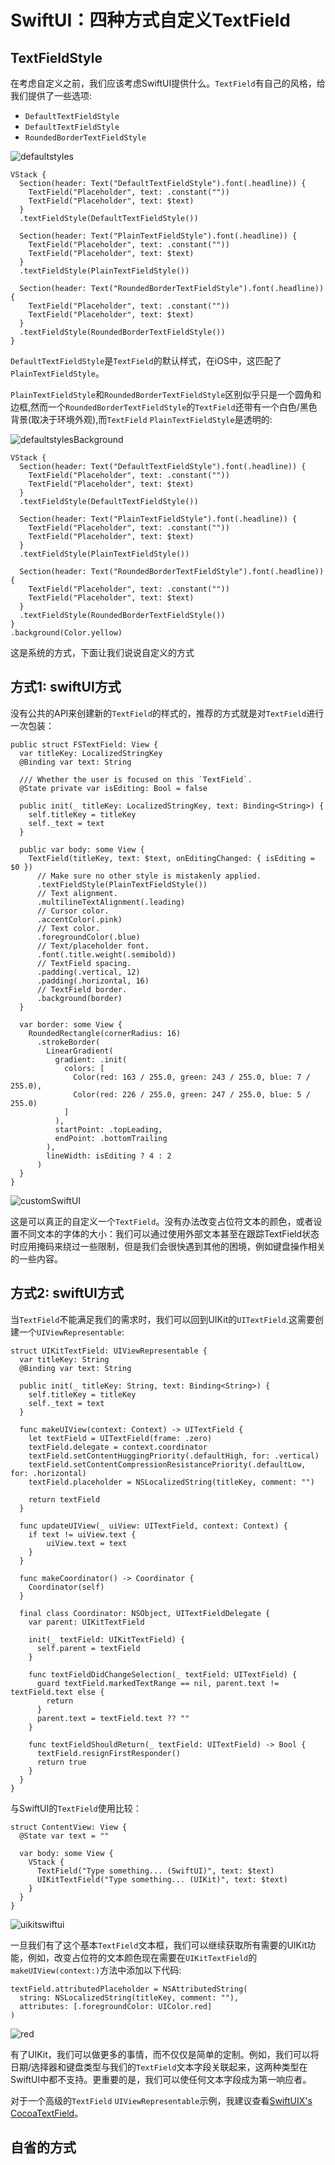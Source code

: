 # SwiftUI：四种方式自定义TextField

## TextFieldStyle
在考虑自定义之前，我们应该考虑SwiftUI提供什么。`TextField`有自己的风格，给我们提供了一些选项:

* `DefaultTextFieldStyle`
* `DefaultTextFieldStyle`
* `RoundedBorderTextFieldStyle`

![defaultstyles](./defaultstyles.png)

```
VStack {
  Section(header: Text("DefaultTextFieldStyle").font(.headline)) {
    TextField("Placeholder", text: .constant(""))
    TextField("Placeholder", text: $text)
  }
  .textFieldStyle(DefaultTextFieldStyle())

  Section(header: Text("PlainTextFieldStyle").font(.headline)) {
    TextField("Placeholder", text: .constant(""))
    TextField("Placeholder", text: $text)
  }
  .textFieldStyle(PlainTextFieldStyle())

  Section(header: Text("RoundedBorderTextFieldStyle").font(.headline)) {
    TextField("Placeholder", text: .constant(""))
    TextField("Placeholder", text: $text)
  }
  .textFieldStyle(RoundedBorderTextFieldStyle())
}
```
`DefaultTextFieldStyle`是`TextField`的默认样式，在iOS中，这匹配了`PlainTextFieldStyle`。

`PlainTextFieldStyle`和`RoundedBorderTextFieldStyle`区别似乎只是一个圆角和边框,然而一个`RoundedBorderTextFieldStyle`的`TextField`还带有一个白色/黑色背景(取决于环境外观),而`TextField` `PlainTextFieldStyle`是透明的:

![defaultstylesBackground](./defaultstylesBackground.png)

```
VStack {
  Section(header: Text("DefaultTextFieldStyle").font(.headline)) {
    TextField("Placeholder", text: .constant(""))
    TextField("Placeholder", text: $text)
  }
  .textFieldStyle(DefaultTextFieldStyle())

  Section(header: Text("PlainTextFieldStyle").font(.headline)) {
    TextField("Placeholder", text: .constant(""))
    TextField("Placeholder", text: $text)
  }
  .textFieldStyle(PlainTextFieldStyle())

  Section(header: Text("RoundedBorderTextFieldStyle").font(.headline)) {
    TextField("Placeholder", text: .constant(""))
    TextField("Placeholder", text: $text)
  }
  .textFieldStyle(RoundedBorderTextFieldStyle())
}
.background(Color.yellow)
```
这是系统的方式，下面让我们说说自定义的方式

## 方式1: swiftUI方式

没有公共的API来创建新的`TextField`的样式的，推荐的方式就是对`TextField`进行一次包装：

```
public struct FSTextField: View {
  var titleKey: LocalizedStringKey
  @Binding var text: String

  /// Whether the user is focused on this `TextField`.
  @State private var isEditing: Bool = false

  public init(_ titleKey: LocalizedStringKey, text: Binding<String>) {
    self.titleKey = titleKey
    self._text = text
  }

  public var body: some View {
    TextField(titleKey, text: $text, onEditingChanged: { isEditing = $0 })
      // Make sure no other style is mistakenly applied.
      .textFieldStyle(PlainTextFieldStyle())
      // Text alignment.
      .multilineTextAlignment(.leading)
      // Cursor color.
      .accentColor(.pink)
      // Text color.
      .foregroundColor(.blue)
      // Text/placeholder font.
      .font(.title.weight(.semibold))
      // TextField spacing.
      .padding(.vertical, 12)
      .padding(.horizontal, 16)
      // TextField border.
      .background(border)
  }

  var border: some View {
    RoundedRectangle(cornerRadius: 16)
      .strokeBorder(
        LinearGradient(
          gradient: .init(
            colors: [
              Color(red: 163 / 255.0, green: 243 / 255.0, blue: 7 / 255.0),
              Color(red: 226 / 255.0, green: 247 / 255.0, blue: 5 / 255.0)
            ]
          ),
          startPoint: .topLeading,
          endPoint: .bottomTrailing
        ),
        lineWidth: isEditing ? 4 : 2
      )
  }
}
```

![customSwiftUI](./customSwiftUI.gif)

这是可以真正的自定义一个`TextField`。没有办法改变占位符文本的颜色，或者设置不同文本的字体的大小：我们可以通过使用外部文本甚至在跟踪TextField状态时应用掩码来绕过一些限制，但是我们会很快遇到其他的困境，例如键盘操作相关的一些内容。


## 方式2: swiftUI方式

当`TextField`不能满足我们的需求时，我们可以回到UIKit的`UITextField`.这需要创建一个`UIViewRepresentable`:
```
struct UIKitTextField: UIViewRepresentable {
  var titleKey: String
  @Binding var text: String

  public init(_ titleKey: String, text: Binding<String>) {
    self.titleKey = titleKey
    self._text = text
  }

  func makeUIView(context: Context) -> UITextField {
    let textField = UITextField(frame: .zero)
    textField.delegate = context.coordinator
    textField.setContentHuggingPriority(.defaultHigh, for: .vertical)
    textField.setContentCompressionResistancePriority(.defaultLow, for: .horizontal)
    textField.placeholder = NSLocalizedString(titleKey, comment: "")

    return textField
  }

  func updateUIView(_ uiView: UITextField, context: Context) {
    if text != uiView.text {
        uiView.text = text
    }
  }

  func makeCoordinator() -> Coordinator {
    Coordinator(self)
  }

  final class Coordinator: NSObject, UITextFieldDelegate {
    var parent: UIKitTextField

    init(_ textField: UIKitTextField) {
      self.parent = textField
    }

    func textFieldDidChangeSelection(_ textField: UITextField) {
      guard textField.markedTextRange == nil, parent.text != textField.text else {
        return
      }
      parent.text = textField.text ?? ""
    }

    func textFieldShouldReturn(_ textField: UITextField) -> Bool {
      textField.resignFirstResponder()
      return true
    }
  }
}
```
与SwiftUI的`TextField`使用比较：

```
struct ContentView: View {
  @State var text = ""

  var body: some View {
    VStack {
      TextField("Type something... (SwiftUI)", text: $text)
      UIKitTextField("Type something... (UIKit)", text: $text)
    }
  }
}
```

![uikitswiftui](./uikitswiftui.gif)

一旦我们有了这个基本`TextField`文本框，我们可以继续获取所有需要的UIKit功能，例如，改变占位符的文本颜色现在需要在`UIKitTextField`的`makeUIView(context:)`方法中添加以下代码:

```
textField.attributedPlaceholder = NSAttributedString(
  string: NSLocalizedString(titleKey, comment: ""),
  attributes: [.foregroundColor: UIColor.red]
)
```

![red](./red.png)

有了UIKit，我们可以做更多的事情，而不仅仅是简单的定制。例如，我们可以将日期/选择器和键盘类型与我们的`TextField`文本字段关联起来，这两种类型在SwiftUI中都不支持。更重要的是，我们可以使任何文本字段成为第一响应者。

对于一个高级的`TextField` `UIViewRepresentable`示例，我建议查看[SwiftUIX's CocoaTextField](https://github.com/SwiftUIX)。

## 自省的方式




